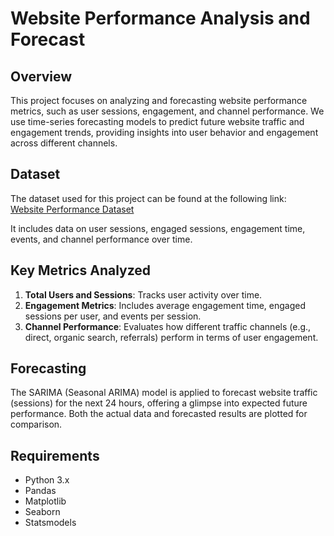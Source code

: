 # Website Performance Analysis and Forecast

## Overview
This project focuses on analyzing and forecasting website performance metrics, such as user sessions, engagement, and channel performance. We use time-series forecasting models to predict future website traffic and engagement trends, providing insights into user behavior and engagement across different channels.

## Dataset
The dataset used for this project can be found at the following link:  
[Website Performance Dataset](https://statso.io/website-performance-case-study/#google_vignette)

It includes data on user sessions, engaged sessions, engagement time, events, and channel performance over time.

## Key Metrics Analyzed
1. **Total Users and Sessions**: Tracks user activity over time.
2. **Engagement Metrics**: Includes average engagement time, engaged sessions per user, and events per session.
3. **Channel Performance**: Evaluates how different traffic channels (e.g., direct, organic search, referrals) perform in terms of user engagement.

## Forecasting
The SARIMA (Seasonal ARIMA) model is applied to forecast website traffic (sessions) for the next 24 hours, offering a glimpse into expected future performance. Both the actual data and forecasted results are plotted for comparison.

## Requirements
- Python 3.x
- Pandas
- Matplotlib
- Seaborn
- Statsmodels
